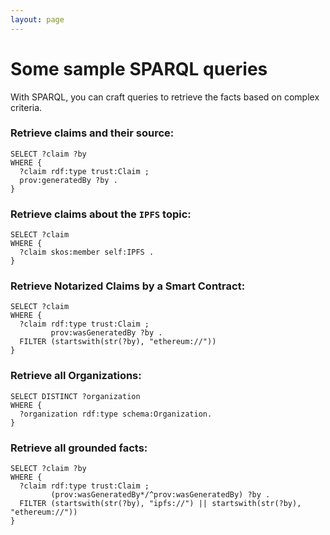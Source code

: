 ```yaml
---
layout: page
---
```

# Some sample SPARQL queries

With SPARQL, you can craft queries to retrieve the facts based on complex criteria.

### Retrieve claims and their source:
```sparql
SELECT ?claim ?by
WHERE {
  ?claim rdf:type trust:Claim ;
  prov:generatedBy ?by .
}
```

### Retrieve claims about the `IPFS` topic:
```sparql
SELECT ?claim
WHERE {
  ?claim skos:member self:IPFS .
}
```

### Retrieve Notarized Claims by a Smart Contract:
```sparql
SELECT ?claim
WHERE {
  ?claim rdf:type trust:Claim ;
         prov:wasGeneratedBy ?by .
  FILTER (startswith(str(?by), "ethereum://"))
}
```

### Retrieve all Organizations:
```sparql
SELECT DISTINCT ?organization
WHERE {
  ?organization rdf:type schema:Organization.
}
```

### Retrieve all grounded facts:

```sparql
SELECT ?claim ?by
WHERE {
  ?claim rdf:type trust:Claim ;
         (prov:wasGeneratedBy*/^prov:wasGeneratedBy) ?by .
  FILTER (startswith(str(?by), "ipfs://") || startswith(str(?by), "ethereum://"))
}
```


